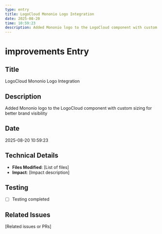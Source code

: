```yaml
---
type: entry
title: LogoCloud Mononio Logo Integration
date: 2025-08-20
time: 10:59:23
description: Added Mononio logo to the LogoCloud component with custom sizing for better brand visibility
---
```


# improvements Entry

## Title
LogoCloud Mononio Logo Integration

## Description
Added Mononio logo to the LogoCloud component with custom sizing for better brand visibility

## Date
2025-08-20 10:59:23

## Technical Details
- **Files Modified**: [List of files]
- **Impact**: [Impact description]

## Testing
- [ ] Testing completed

## Related Issues
[Related issues or PRs]